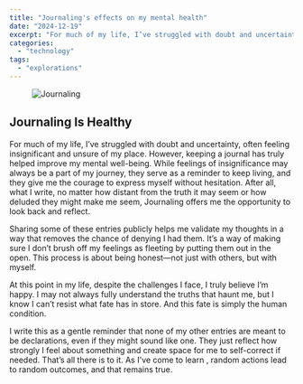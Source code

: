 ```yaml
---
title: "Journaling's effects on my mental health"
date: "2024-12-19"
excerpt: "For much of my life, I’ve struggled with doubt and uncertainty, often feeling insignificant and unsure of my place. However, keeping a journal has truly helped improve my mental well-being. While feelings of insignificance may always be a part of my journey, they serve as a reminder to keep living, and they give me the courage to express myself without hesitation. After all, what I write, no matter how distant from the truth it may seem or how deluded they might make me seem, Journaling offers me the opportunity to look back and reflect."
categories: 
  - "technology"
tags: 
  - "explorations"
---
```

<figure class="align-center">
  <img src="{{ site.url }}{{ site.baseurl }}/assets/images/journaling-on-mental-health.jpg" alt="Journaling">
  <figcaption></figcaption>
</figure> 

## Journaling Is Healthy

For much of my life, I’ve struggled with doubt and uncertainty, often feeling insignificant and unsure of my place. However, keeping a journal has truly helped improve my mental well-being. While feelings of insignificance may always be a part of my journey, they serve as a reminder to keep living, and they give me the courage to express myself without hesitation. After all, what I write, no matter how distant from the truth it may seem or how deluded they might make me seem, Journaling offers me the opportunity to look back and reflect.

Sharing some of these entries publicly helps me validate my thoughts in a way that removes the chance of denying I had them. It’s a way of making sure I don’t brush off my feelings as fleeting by putting them out in the open. This process is about being honest—not just with others, but with myself.

At this point in my life, despite the challenges I face, I truly believe I’m happy. I may not always fully understand the truths that haunt me, but I know I can’t resist what fate has in store. And this fate is simply the human condition.

I write this as a gentle reminder that none of my other entries are meant to be declarations, even if they might sound like one. They just reflect how strongly I feel about something and create space for me to self-correct if needed. That’s all there is to it.
As I've come to learn  , random actions lead to random outcomes, and that remains true.